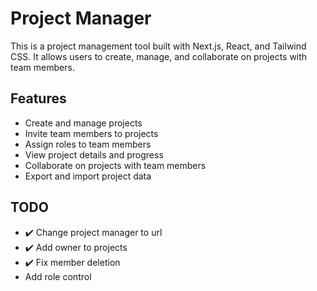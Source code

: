 # Project Manager

This is a project management tool built with Next.js, React, and Tailwind CSS. It allows users to create, manage, and collaborate on projects with team members.

## Features

- Create and manage projects
- Invite team members to projects
- Assign roles to team members
- View project details and progress
- Collaborate on projects with team members
- Export and import project data

## TODO

- ✔️ Change project manager to url
- ✔️ Add owner to projects
- ✔️ Fix member deletion
- Add role control